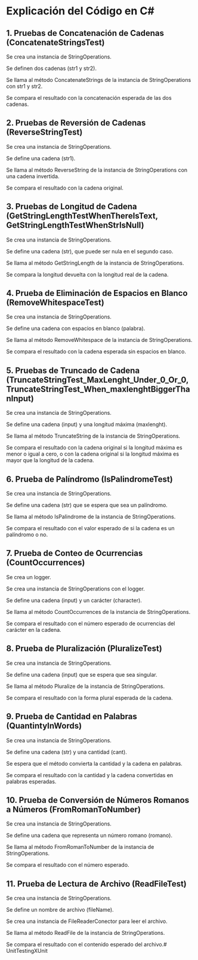 Explicación del Código en C#
============================

1\. Pruebas de Concatenación de Cadenas (ConcatenateStringsTest)
----------------------------------------------------------------

Se crea una instancia de StringOperations.

Se definen dos cadenas (str1 y str2).

Se llama al método ConcatenateStrings de la instancia de StringOperations con str1 y str2.

Se compara el resultado con la concatenación esperada de las dos cadenas.

2\. Pruebas de Reversión de Cadenas (ReverseStringTest)
-------------------------------------------------------

Se crea una instancia de StringOperations.

Se define una cadena (str1).

Se llama al método ReverseString de la instancia de StringOperations con una cadena invertida.

Se compara el resultado con la cadena original.

3\. Pruebas de Longitud de Cadena (GetStringLengthTestWhenThereIsText, GetStringLengthTestWhenStrIsNull)
--------------------------------------------------------------------------------------------------------

Se crea una instancia de StringOperations.

Se define una cadena (str), que puede ser nula en el segundo caso.

Se llama al método GetStringLength de la instancia de StringOperations.

Se compara la longitud devuelta con la longitud real de la cadena.

4\. Prueba de Eliminación de Espacios en Blanco (RemoveWhitespaceTest)
----------------------------------------------------------------------

Se crea una instancia de StringOperations.

Se define una cadena con espacios en blanco (palabra).

Se llama al método RemoveWhitespace de la instancia de StringOperations.

Se compara el resultado con la cadena esperada sin espacios en blanco.

5\. Pruebas de Truncado de Cadena (TruncateStringTest\_MaxLenght\_Under\_0\_Or\_0, TruncateStringTest\_When\_maxlenghtBiggerThanInput)
--------------------------------------------------------------------------------------------------------------------------------------

Se crea una instancia de StringOperations.

Se define una cadena (input) y una longitud máxima (maxlenght).

Se llama al método TruncateString de la instancia de StringOperations.

Se compara el resultado con la cadena original si la longitud máxima es menor o igual a cero, o con la cadena original si la longitud máxima es mayor que la longitud de la cadena.

6\. Prueba de Palíndromo (IsPalindromeTest)
-------------------------------------------

Se crea una instancia de StringOperations.

Se define una cadena (str) que se espera que sea un palíndromo.

Se llama al método IsPalindrome de la instancia de StringOperations.

Se compara el resultado con el valor esperado de si la cadena es un palíndromo o no.

7\. Prueba de Conteo de Ocurrencias (CountOccurrences)
------------------------------------------------------

Se crea un logger.

Se crea una instancia de StringOperations con el logger.

Se define una cadena (input) y un carácter (character).

Se llama al método CountOccurrences de la instancia de StringOperations.

Se compara el resultado con el número esperado de ocurrencias del carácter en la cadena.

8\. Prueba de Pluralización (PluralizeTest)
-------------------------------------------

Se crea una instancia de StringOperations.

Se define una cadena (input) que se espera que sea singular.

Se llama al método Pluralize de la instancia de StringOperations.

Se compara el resultado con la forma plural esperada de la cadena.

9\. Prueba de Cantidad en Palabras (QuantintyInWords)
-----------------------------------------------------

Se crea una instancia de StringOperations.

Se define una cadena (str) y una cantidad (cant).

Se espera que el método convierta la cantidad y la cadena en palabras.

Se compara el resultado con la cantidad y la cadena convertidas en palabras esperadas.

10\. Prueba de Conversión de Números Romanos a Números (FromRomanToNumber)
--------------------------------------------------------------------------

Se crea una instancia de StringOperations.

Se define una cadena que representa un número romano (romano).

Se llama al método FromRomanToNumber de la instancia de StringOperations.

Se compara el resultado con el número esperado.

11\. Prueba de Lectura de Archivo (ReadFileTest)
------------------------------------------------

Se crea una instancia de StringOperations.

Se define un nombre de archivo (fileName).

Se crea una instancia de FileReaderConector para leer el archivo.

Se llama al método ReadFile de la instancia de StringOperations.

Se compara el resultado con el contenido esperado del archivo.#   U n i t T e s t i n g X U n i t  
 
